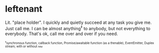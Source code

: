 # leftenant

Lit. "place holder". I quickly and quietly succeed at any task you give me. Just call me. I can be almost anything<sup>&Dagger;</sup> to anybody, but not everything to everybody. That's ok, call me over and over if you need.

<sup><sub><sup>&Dagger;</sup>synchronous function, callback function, Promise/awaitable function (as a thenable), EventEmitter, Duplex stream; with or without `new`</sub></sup>
